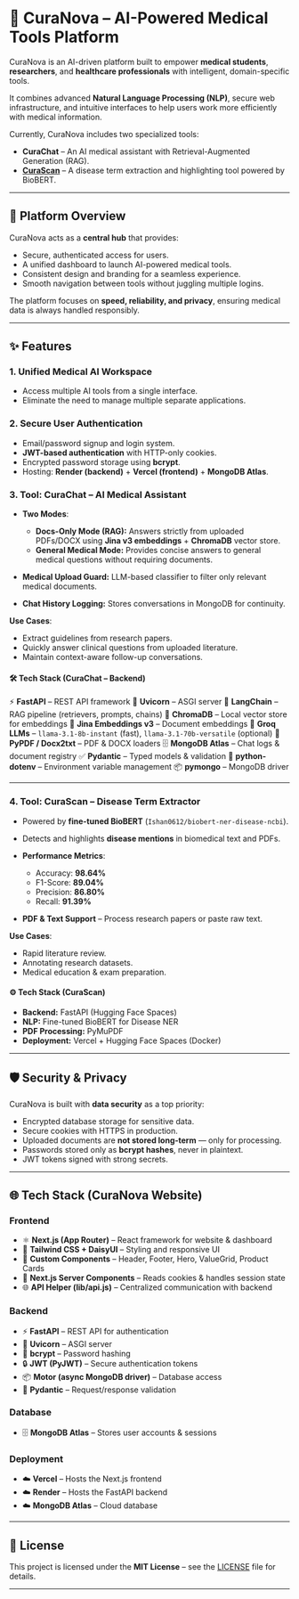 # 🏥 CuraNova – AI-Powered Medical Tools Platform

CuraNova is an AI-driven platform built to empower **medical students**, **researchers**, and **healthcare professionals** with intelligent, domain-specific tools.

It combines advanced **Natural Language Processing (NLP)**, secure web infrastructure, and intuitive interfaces to help users work more efficiently with medical information.

Currently, CuraNova includes two specialized tools:

* **CuraChat** – An AI medical assistant with Retrieval-Augmented Generation (RAG).
* **[CuraScan](https://disease-extraction-system.vercel.app/)** – A disease term extraction and highlighting tool powered by BioBERT.

---

## 📌 Platform Overview

CuraNova acts as a **central hub** that provides:

* Secure, authenticated access for users.
* A unified dashboard to launch AI-powered medical tools.
* Consistent design and branding for a seamless experience.
* Smooth navigation between tools without juggling multiple logins.

The platform focuses on **speed, reliability, and privacy**, ensuring medical data is always handled responsibly.

---

## ✨ Features

### 1. Unified Medical AI Workspace

* Access multiple AI tools from a single interface.
* Eliminate the need to manage multiple separate applications.

### 2. Secure User Authentication

* Email/password signup and login system.
* **JWT-based authentication** with HTTP-only cookies.
* Encrypted password storage using **bcrypt**.
* Hosting: **Render (backend)** + **Vercel (frontend)** + **MongoDB Atlas**.

### 3. Tool: **CuraChat – AI Medical Assistant**

* **Two Modes**:

  * **Docs-Only Mode (RAG):** Answers strictly from uploaded PDFs/DOCX using **Jina v3 embeddings** + **ChromaDB** vector store.
  * **General Medical Mode:** Provides concise answers to general medical questions without requiring documents.
* **Medical Upload Guard:** LLM-based classifier to filter only relevant medical documents.
* **Chat History Logging:** Stores conversations in MongoDB for continuity.

**Use Cases**:

* Extract guidelines from research papers.
* Quickly answer clinical questions from uploaded literature.
* Maintain context-aware follow-up conversations.

#### 🛠 Tech Stack (CuraChat – Backend)

⚡ **FastAPI** – REST API framework
🚀 **Uvicorn** – ASGI server
🔗 **LangChain** – RAG pipeline (retrievers, prompts, chains)
📂 **ChromaDB** – Local vector store for embeddings
🧠 **Jina Embeddings v3** – Document embeddings
🤖 **Groq LLMs** – `llama-3.1-8b-instant` (fast), `llama-3.1-70b-versatile` (optional)
📄 **PyPDF / Docx2txt** – PDF & DOCX loaders
🗄 **MongoDB Atlas** – Chat logs & document registry
✅ **Pydantic** – Typed models & validation
🔑 **python-dotenv** – Environment variable management
📦 **pymongo** – MongoDB driver

---

### 4. Tool: **CuraScan – Disease Term Extractor**

* Powered by **fine-tuned BioBERT** (`Ishan0612/biobert-ner-disease-ncbi`).
* Detects and highlights **disease mentions** in biomedical text and PDFs.
* **Performance Metrics**:

  * Accuracy: **98.64%**
  * F1-Score: **89.04%**
  * Precision: **86.80%**
  * Recall: **91.39%**
* **PDF & Text Support** – Process research papers or paste raw text.

**Use Cases**:

* Rapid literature review.
* Annotating research datasets.
* Medical education & exam preparation.

#### ⚙️ Tech Stack (CuraScan)

* **Backend:** FastAPI (Hugging Face Spaces)
* **NLP:** Fine-tuned BioBERT for Disease NER
* **PDF Processing:** PyMuPDF
* **Deployment:** Vercel + Hugging Face Spaces (Docker)

---

## 🛡 Security & Privacy

CuraNova is built with **data security** as a top priority:

* Encrypted database storage for sensitive data.
* Secure cookies with HTTPS in production.
* Uploaded documents are **not stored long-term** — only for processing.
* Passwords stored only as **bcrypt hashes**, never in plaintext.
* JWT tokens signed with strong secrets.

---

## 🌐 Tech Stack (CuraNova Website)

### **Frontend**

* ⚛ **Next.js (App Router)** – React framework for website & dashboard
* 🎨 **Tailwind CSS + DaisyUI** – Styling and responsive UI
* 🧩 **Custom Components** – Header, Footer, Hero, ValueGrid, Product Cards
* 🔐 **Next.js Server Components** – Reads cookies & handles session state
* 🌐 **API Helper (lib/api.js)** – Centralized communication with backend

### **Backend**

* ⚡ **FastAPI** – REST API for authentication
* 🚀 **Uvicorn** – ASGI server
* 🔑 **bcrypt** – Password hashing
* 🔒 **JWT (PyJWT)** – Secure authentication tokens
* 📦 **Motor (async MongoDB driver)** – Database access
* 📄 **Pydantic** – Request/response validation

### **Database**

* 🗄 **MongoDB Atlas** – Stores user accounts & sessions

### **Deployment**

* ☁️ **Vercel** – Hosts the Next.js frontend
* ☁️ **Render** – Hosts the FastAPI backend
* ☁️ **MongoDB Atlas** – Cloud database

---

## 📜 License

This project is licensed under the **MIT License** – see the [LICENSE](LICENSE) file for details.

---